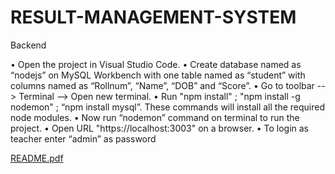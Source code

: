 # RESULT-MANAGEMENT-SYSTEM

Backend

• Open the project in Visual Studio Code.
• Create database named as “nodejs” on MySQL Workbench with one table
named as “student” with columns named as “Rollnum”, “Name”, “DOB” and
“Score”.
• Go to toolbar --> Terminal --> Open new terminal.
• Run "npm install" ; "npm install -g nodemon" ; “npm install mysql”. These
commands will install all the required node modules.
• Now run “nodemon” command on terminal to run the project.
• Open URL "https://localhost:3003" on a browser.
• To login as teacher enter “admin” as password

[README.pdf](https://github.com/anjalisachan53/RESULT-MANAGEMENT-SYSTEM/files/13022029/README.pdf)

